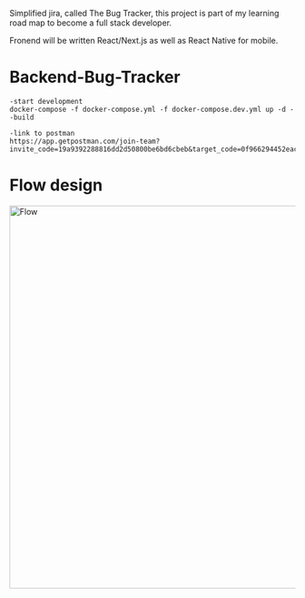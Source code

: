 Simplified jira, called The Bug Tracker, this project is part of my learning road map to become a full stack developer.

Fronend will be written React/Next.js as well as React Native for mobile.

# Backend-Bug-Tracker

    -start development
    docker-compose -f docker-compose.yml -f docker-compose.dev.yml up -d --build

    -link to postman 
    https://app.getpostman.com/join-team?invite_code=19a9392288816dd2d50800be6bd6cbeb&target_code=0f966294452eac153ba5a14e8eac911a


# Flow design
<img width="673" alt="Flow" src="https://user-images.githubusercontent.com/89450753/232524291-76b92923-033b-419e-aa9a-870d3cc4c8ee.png">


